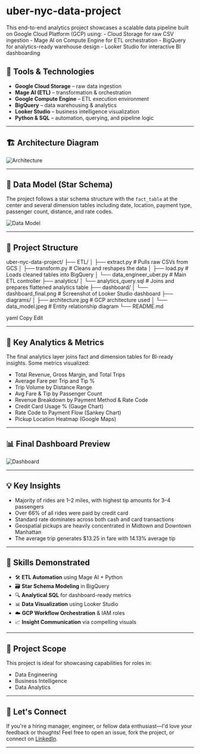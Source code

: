 # uber-nyc-data-project
This end-to-end analytics project showcases a scalable data pipeline built on  Google Cloud Platform (GCP) using:  - Cloud Storage for raw CSV ingestion -  Mage AI  on  Compute Engine for ETL orchestration - BigQuery for analytics-ready warehouse design - Looker Studio for interactive BI dashboarding 

## 🔧 Tools & Technologies

- **Google Cloud Storage** – raw data ingestion
- **Mage AI (ETL)** – transformation & orchestration
- **Google Compute Engine** – ETL execution environment
- **BigQuery** – data warehousing & analytics
- **Looker Studio** – business intelligence visualization
- **Python & SQL** – automation, querying, and pipeline logic

---

## 🏗️ Architecture Diagram

![Architecture](diagrams/architecture.jpg)

---

## 📐 Data Model (Star Schema)

The project follows a star schema structure with the `fact_table` at the center and several dimension tables including date, location, payment type, passenger count, distance, and rate codes.

![Data Model](diagrams/data_model.jpeg)

---

## 📁 Project Structure

uber-nyc-data-project/
├── ETL/
│ ├── extract.py # Pulls raw CSVs from GCS
│ ├── transform.py # Cleans and reshapes the data
│ ├── load.py # Loads cleaned tables into BigQuery
│ └── data_engineer_uber.py # Main ETL controller
├── analytics/
│ └── analytics_query.sql # Joins and prepares flattened analytics table
├── dashboard/
│ └── dashboard_final.png # Screenshot of Looker Studio dashboard
├── diagrams/
│ ├── architecture.jpg # GCP architecture used
│ └── data_model.jpeg # Entity relationship diagram
└── README.md

yaml
Copy
Edit

---

## 🧠 Key Analytics & Metrics

The final analytics layer joins fact and dimension tables for BI-ready insights. Some metrics visualized:

- Total Revenue, Gross Margin, and Total Trips
- Average Fare per Trip and Tip %
- Trip Volume by Distance Range
- Avg Fare & Tip by Passenger Count
- Revenue Breakdown by Payment Method & Rate Code
- Credit Card Usage % (Gauge Chart)
- Rate Code to Payment Flow (Sankey Chart)
- Pickup Location Heatmap (Google Maps)

---

## 📊 Final Dashboard Preview

![Dashboard](https://lookerstudio.google.com/s/sDzkyan_hB4)

---

## 💡 Key Insights

- Majority of rides are 1–2 miles, with highest tip amounts for 3–4 passengers
- Over 66% of all rides were paid by credit card
- Standard rate dominates across both cash and card transactions
- Geospatial pickups are heavily concentrated in Midtown and Downtown Manhattan
- The average trip generates $13.25 in fare with 14.13% average tip

---

## 🚀 Skills Demonstrated

- 🛠️ **ETL Automation** using Mage AI + Python
- 🗃️ **Star Schema Modeling** in BigQuery
- 🔍 **Analytical SQL** for dashboard-ready metrics
- 📊 **Data Visualization** using Looker Studio
- ☁️ **GCP Workflow Orchestration** & IAM roles
- 📈 **Insight Communication** via compelling visuals

---

## 📌 Project Scope

This project is ideal for showcasing capabilities for roles in:

- Data Engineering
- Business Intelligence
- Data Analytics

---

## 🤝 Let's Connect

If you're a hiring manager, engineer, or fellow data enthusiast—I'd love your feedback or thoughts! Feel free to open an issue, fork the project, or connect on [LinkedIn](https://www.linkedin.com/in/saranshsinghdollar/).

---

